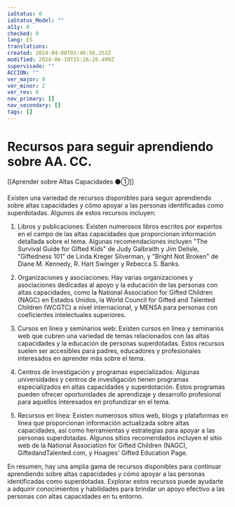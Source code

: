 ```yaml
---
iaStatus: 0
iaStatus_Model: ""
a11y: 0
checked: 0
lang: ES
translations: 
created: 2024-04-08T03:46:56.253Z
modified: 2024-06-10T15:26:26.499Z
supervisado: ""
ACCION: ""
ver_major: 0
ver_minor: 2
ver_rev: 6
nav_primary: []
nav_secondary: []
tags: []
---
```

# Recursos para seguir aprendiendo sobre AA. CC.

[[Aprender sobre Altas Capacidades ⚫①]]

Existen una variedad de recursos disponibles para seguir aprendiendo sobre altas capacidades y cómo apoyar a las personas identificadas como superdotadas. Algunos de estos recursos incluyen:

1. Libros y publicaciones: Existen numerosos libros escritos por expertos en el campo de las altas capacidades que proporcionan información detallada sobre el tema. Algunas recomendaciones incluyen "The Survival Guide for Gifted Kids" de Judy Galbraith y Jim Delisle, "Giftedness 101" de Linda Kreger Silverman, y "Bright Not Broken" de Diane M. Kennedy, R. Hart Swinger y Rebecca S. Banks.

2. Organizaciones y asociaciones: Hay varias organizaciones y asociaciones dedicadas al apoyo y la educación de las personas con altas capacidades, como la National Association for Gifted Children (NAGC) en Estados Unidos, la World Council for Gifted and Talented Children (WCGTC) a nivel internacional, y MENSA para personas con coeficientes intelectuales superiores.

3. Cursos en línea y seminarios web: Existen cursos en línea y seminarios web que cubren una variedad de temas relacionados con las altas capacidades y la educación de personas superdotadas. Estos recursos suelen ser accesibles para padres, educadores y profesionales interesados en aprender más sobre el tema.

4. Centros de investigación y programas especializados: Algunas universidades y centros de investigación tienen programas especializados en altas capacidades y superdotación. Estos programas pueden ofrecer oportunidades de aprendizaje y desarrollo profesional para aquellos interesados en profundizar en el tema.

5. Recursos en línea: Existen numerosos sitios web, blogs y plataformas en línea que proporcionan información actualizada sobre altas capacidades, así como herramientas y estrategias para apoyar a las personas superdotadas. Algunos sitios recomendados incluyen el sitio web de la National Association for Gifted Children (NAGC), GiftedandTalented.com, y Hoagies' Gifted Education Page.

En resumen, hay una amplia gama de recursos disponibles para continuar aprendiendo sobre altas capacidades y cómo apoyar a las personas identificadas como superdotadas. Explorar estos recursos puede ayudarte a adquirir conocimientos y habilidades para brindar un apoyo efectivo a las personas con altas capacidades en tu entorno.
